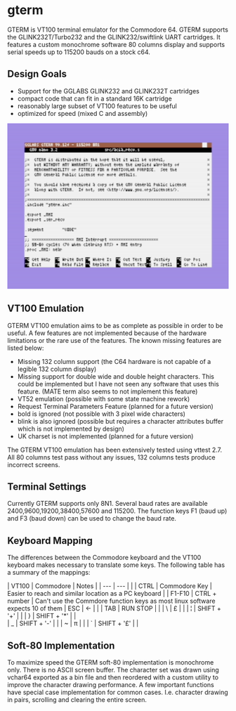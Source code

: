 # gterm
GTERM is VT100 terminal emulator for the Commodore 64. GTERM supports the GLINK232T/Turbo232 and the GLINK232/swiftlink UART cartridges. It features a custom monochrome software 80 columns display and supports serial speeds up to 115200 bauds on a stock c64.

## Design Goals

* Support for the GGLABS GLINK232 and GLINK232T cartridges
* compact code that can fit in a standard 16K cartridge
* reasonably large subset of VT100 features to be useful
* optimized for speed (mixed C and assembly) 

<img alt="GTERM Screenshot" src="screenshots/GTERM-115200.png" width="700">

## VT100 Emulation

GTERM VT100 emulation aims to be as complete as possible in order to be useful. A few features are not implemented because of the hardware limitations or the rare use of the features. The known missing features are listed below:

* Missing 132 column support (the C64 hardware is not capable of a legible 132 column display)
* Missing support for double wide and double height characters. This could be implemented but I have not seen any software that uses this feature. (MATE term also seems to not implement this feature)
* VT52 emulation (possible with some state machine rework)
* Request Terminal Parameters Feature (planned for a future version)
* bold is ignored (not possible with 3 pixel wide characters)
* blink is also ignored (possible but requires a character attributes buffer which is not implemented by design)
* UK charset is not implemented (planned for a future version) 

The GTERM VT100 emulation has been extensively tested using vttest 2.7.
All 80 columns test pass without any issues, 132 columns tests produce incorrect screens.

## Terminal Settings

Currently GTERM supports only 8N1. Several baud rates are available 2400,9600,19200,38400,57600 and 115200.
The function keys F1 (baud up) and F3 (baud down) can be used to change the baud rate.

## Keyboard Mapping

The differences between the Commodore keyboard and the VT100 keyboard makes necessary to translate some keys. The following table has a summary of the mappings:

| VT100  | Commodore | Notes |
| ---    | ---       |       |
| CTRL 	| Commodore Key |	Easier to reach and similar location as a PC keyboard |
| F1-F10 | CTRL + number |	Can't use the Commdore function keys as most linux software expects 10 of them
| ESC    | ← |   |
| TAB    | RUN STOP | |
| \\     | £        | |
| ¦      | SHIFT + '+'  | |
| }      | SHIFT + '*'  | |	 
| _      | SHIFT + '-' 	| |
| ~      | π 	| | 
| \`     | SHIFT + '£' | | 	 

## Soft-80 Implementation

To maximize speed the GTERM soft-80 implementation is monochrome only. There is no ASCII screen buffer. The character set was drawn using vchar64 exported as a bin file and then reordered with a custom utility to improve the character drawing performance.
A few important functions have special case implementation for common cases. I.e. character drawing in pairs, scrolling and clearing the entire screen.

